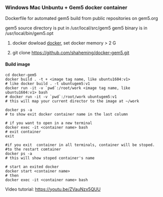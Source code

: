 ### Windows Mac Unbuntu + Gem5 docker container

Dockerfile for automated gem5 build from public repositories on gem5.org

gem5 source directory is put in /usr/local/src/gem5
gem5 binary is in /usr/local/bin/gem5.opt

1. docker dowload [docker](https://www.docker.com/get-started), set docker memory > 2 G

2. git clone https://github.com/shaheming/docker-gem5.git

#### Build image

 ```shell
cd docker-gem5
docker build . -t + <image tag name, like ubuntu1604:v1>
# like docker build . -t ubuntugem5:v1
docker run -it -v `pwd`:/root/work <image tag name, like ubuntu1604:v1> bash
# docker run -it -v `pwd`:/root/work ubuntugem5:v1
# this will map your current director to the image at ~/work

docker ps -a 
# to show exit docker container name in the last column

# if you want to open in a new terminal
docker exec -it <container name> bash
# exit container
exit

#if you exit  container in all terminals, container will be stoped.
#to the restart comtainer
docker ps -a 
# this will show stoped container's name

# start an exited docker
docker start <container name>
# then
docker exec -it <container name> bash 
 ```



Video tutorial: https://youtu.be/ZVauNzx5QUU